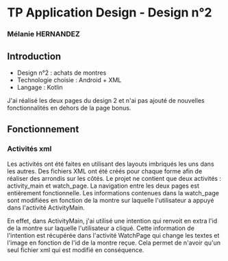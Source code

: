 # TP Application Design - Design n°2

### Mélanie HERNANDEZ

## Introduction

* Design n°2 : achats de montres
* Technologie choisie : Android + XML
* Langage : Kotlin

J'ai réalisé les deux pages du design 2 et n'ai pas ajouté de nouvelles fonctionnalités en dehors de la page bonus. 

## Fonctionnement 

### Activités xml
Les activités ont été faites en utilisant des layouts imbriqués les uns dans les autres. Des fichiers XML ont été créés pour chaque forme afin de réaliser des arrondis sur les côtés. Le projet ne contient que deux activités : activity_main et watch_page. La navigation entre les deux pages est entièrement fonctionnelle. Les informations contenues dans la watch_page sont modifiées en fonction de la montre sur laquelle l'utilisateur a appuyé dans l'activité ActivityMain.

En effet, dans ActivityMain, j'ai utilisé une intention qui renvoit en extra l'id de la montre sur laquelle l'utilisateur a cliqué. Cette information de l'intention est récupérée dans l'activité WatchPage qui change les textes et l'image en fonction de l'id de la montre reçue. Cela permet de n'avoir qu'un seul fichier xml qui est modifié en conséquence. 
